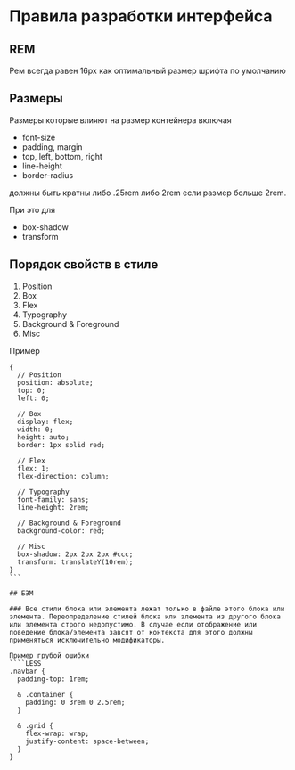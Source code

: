 # Правила разработки интерфейса

## REM 
Рем всегда равен 16px как оптимальный размер шрифта по умолчанию

## Размеры 
Размеры которые влияют на размер контейнера включая 
- font-size
- padding, margin
- top, left, bottom, right
- line-height
- border-radius

должны быть кратны либо .25rem либо 2rem если размер больше 2rem.

При это для 
- box-shadow
- transform

## Порядок свойств в стиле 

1. Position
2. Box
3. Flex
4. Typography
5. Background & Foreground
6. Misc

Пример
````LESS
{
  // Position
  position: absolute;
  top: 0;
  left: 0;
  
  // Box
  display: flex;
  width: 0;
  height: auto;
  border: 1px solid red;
  
  // Flex
  flex: 1;
  flex-direction: column;
  
  // Typography
  font-family: sans;
  line-height: 2rem;
  
  // Background & Foreground
  background-color: red;
  
  // Misc
  box-shadow: 2px 2px 2px #ccc;
  transform: translateY(10rem);
}
```

## БЭМ

### Все стили блока или элемента лежат только в файле этого блока или элемента. Переопределение стилей блока или элемента из другого блока или элемента строго недопустимо. В случае если отображение или поведение блока/элемента завсят от контекста для этого должны применяться исключительно модификаторы.

Пример грубой ошибки
````LESS
.navbar {
  padding-top: 1rem;

  & .container {
    padding: 0 3rem 0 2.5rem;
  }

  & .grid {
    flex-wrap: wrap;
    justify-content: space-between;
  }
}

````
